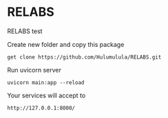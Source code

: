 # RELABS
 RELABS test

Create new folder and copy this package

    get clone https://github.com/Hulumulula/RELABS.git
  
Run uvicorn server 

    uvicorn main:app --reload

Your services will accept to 

    http://127.0.0.1:8000/
